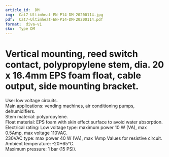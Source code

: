 ```yaml
---
article_id:  DM
img:  Cat7-Ultimheat-EN-P14-DM-20200114.jpg
pdf:  Cat7-Ultimheat-EN-P14-DM-20200114.pdf
format:  diva-v1
sku:  Type DM
---
```


# Vertical mounting, reed switch contact, polypropylene stem, dia. 20 x 16.4mm EPS foam float, cable output, side mounting bracket.

Use: low voltage circuits.  
Main applications: vending machines, air conditioning pumps, dehumidifiers.  
Stem material: polypropylene.  
Float material: EPS foam with skin effect surface to avoid water absorption.  
Electrical rating: 
Low voltage type: maximum power 10 W (VA), max 0.5Amp, max voltage 110VAC.   
230VAC type: max power 40 W (VA), max 1Amp Values for resistive circuit.  
Ambient temperature: -20+65°C.  
Maximum pressure: 1 bar (15 PSI).   
